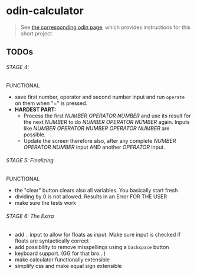 # odin-calculator
> See [the corresponding odin page](https://www.theodinproject.com/lessons/foundations-calculator), which provides instructions for this short project

## TODOs
###### STAGE 4: 
FUNCTIONAL
- save first number, operator and second number input and run `operate` on them when "=" is pressed. 
- **HARDEST PART:** 
  - Process the first *NUMBER OPERATOR NUMBER* and use its result for the next *NUMBER* to do *NUMBER OPERATOR NUMBER* again. Inputs like *NUMBER OPERATOR NUMBER OPERATOR NUMBER* are possible. 
  - Update the screen therefore also, after any complete *NUMBER OPERATOR NUMBER* input AND another *OPERATOR* input.
###### STAGE 5: Finalizing
FUNCTIONAL
- the "clear" button clears also all variables. You basically start fresh
- dividing by 0 is not allowed. Results in an Error FOR THE USER
- make sure the tests work
###### STAGE 6: The Extra
- add `.` input to allow for floats as input. Make sure input is checked if floats are syntactically correct
- add possibility to remove misspellings using a `backspace` button
- keyboard support. (GG for that bro...)
- make calculator functionally extensible
- simplify css and make equal sign extensible
